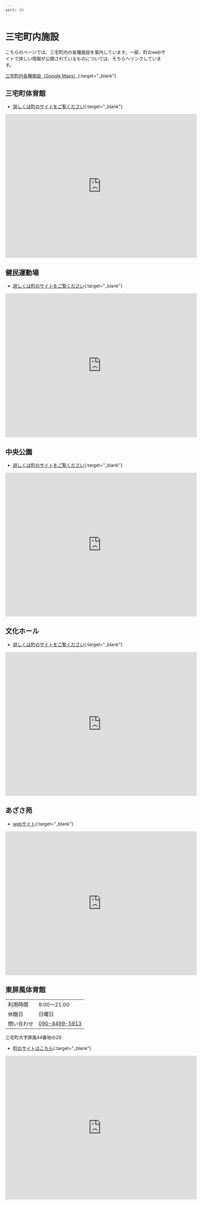 ```yaml
---
sort: 20
---
```


# 三宅町内施設
こちらのページでは、三宅町内の各種施設を案内しています。一部、町のwebサイトで詳しい情報が公開されているものについては、そちらへリンクしています。

[三宅町内各種施設（Google Maps）](https://goo.gl/maps/dDxV3e61secR54qR9){:target="_blank"}

## 三宅町体育館
- [詳しくは町のサイトをご覧ください](http://www.miyake-nara-sports.jp/gym/){:target="_blank"}

<iframe src="https://www.google.com/maps/embed?pb=!1m18!1m12!1m3!1d3285.202103048106!2d135.76537231497355!3d34.573752397514745!2m3!1f0!2f0!3f0!3m2!1i1024!2i768!4f13.1!3m3!1m2!1s0x600131ea72a396bd%3A0x59b7e0992bdaa684!2z5LiJ5a6F55S65L2T6IKy6aSo!5e0!3m2!1sja!2sjp!4v1623490727897!5m2!1sja!2sjp" width="600" height="450" style="border:0;" allowfullscreen="" loading="lazy"></iframe>

## 健民運動場
- [詳しくは町のサイトをご覧ください](http://www.miyake-nara-sports.jp/ground/){:target="_blank"}

<iframe src="https://www.google.com/maps/embed?pb=!1m18!1m12!1m3!1d3285.202103048106!2d135.76537231497355!3d34.573752397514745!2m3!1f0!2f0!3f0!3m2!1i1024!2i768!4f13.1!3m3!1m2!1s0x0%3A0x1fb1e8ad25150f5b!2z5aWI6Imv55yM5LiJ5a6F5YGl5rCR6YGL5YuV5aC0!5e0!3m2!1sja!2sjp!4v1623490906093!5m2!1sja!2sjp" width="600" height="450" style="border:0;" allowfullscreen="" loading="lazy"></iframe>

## 中央公園
- [詳しくは町のサイトをご覧ください](http://www.miyake-nara-sports.jp/park/){:target="_blank"}

<iframe src="https://www.google.com/maps/embed?pb=!1m18!1m12!1m3!1d3285.20093733159!2d135.76620831497357!3d34.57378189751324!2m3!1f0!2f0!3f0!3m2!1i1024!2i768!4f13.1!3m3!1m2!1s0x600131ea79c52881%3A0x96871132eeccc84f!2z5LiJ5a6F55S65Lit5aSu5YWs5ZyS!5e0!3m2!1sja!2sjp!4v1623491230380!5m2!1sja!2sjp" width="600" height="450" style="border:0;" allowfullscreen="" loading="lazy"></iframe>

## 文化ホール
- [詳しくは町のサイトをご覧ください](https://www.town.miyake.lg.jp/chosei/shisetsu/sbunka.html){:target="_blank"}

<iframe src="https://www.google.com/maps/embed?pb=!1m18!1m12!1m3!1d1141.5428576253153!2d135.77186684051833!3d34.57358678296393!2m3!1f0!2f0!3f0!3m2!1i1024!2i768!4f13.1!3m3!1m2!1s0x0%3A0xc80b8957edd6d035!2z5LiJ5a6F55S656uL5paH5YyW44Ob44O844Or!5e0!3m2!1sja!2sjp!4v1623491280539!5m2!1sja!2sjp" width="600" height="450" style="border:0;" allowfullscreen="" loading="lazy"></iframe>

## あざさ苑
- [webサイト](https://www.town.miyake.lg.jp/chosei/shisetsu/sazasa.html){:target="_blank"}

<iframe src="https://www.google.com/maps/embed?pb=!1m18!1m12!1m3!1d1141.5428576253153!2d135.77186684051833!3d34.57358678296393!2m3!1f0!2f0!3f0!3m2!1i1024!2i768!4f13.1!3m3!1m2!1s0x0%3A0x39932c9b3d38d2ba!2z5LiJ5a6F55S6IOOBguOBluOBleiLkQ!5e0!3m2!1sja!2sjp!4v1623491332652!5m2!1sja!2sjp" width="600" height="450" style="border:0;" allowfullscreen="" loading="lazy"></iframe>

## 東屏風体育館

|||
| ------- | ------- |
|利用時間|9:00〜21:00|
|休館日|日曜日|
|問い合わせ|[090-4499-5913](tel:090-4499-5913)

三宅町大字屏風44番地の29

- [町のサイトはこちら](https://www.town.miyake.lg.jp/chosei/shisetsu/post_634.html){:target="_blank"}

<iframe src="https://www.google.com/maps/embed?pb=!1m18!1m12!1m3!1d3284.9926354967265!2d135.7749594149737!3d34.57905289723181!2m3!1f0!2f0!3f0!3m2!1i1024!2i768!4f13.1!3m3!1m2!1s0x600131bd8c546e4f%3A0x5aba02cf112f3ce4!2z5p2x5bGP6aKo5L2T6IKy6aSo!5e0!3m2!1sja!2sjp!4v1623490295176!5m2!1sja!2sjp" width="600" height="450" style="border:0;" allowfullscreen="" loading="lazy"></iframe>